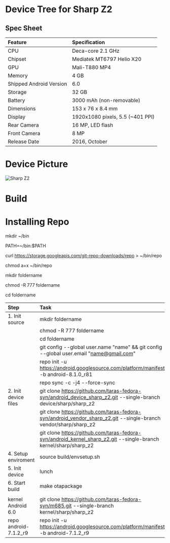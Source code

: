 # Device Tree for Sharp Z2

## Spec Sheet

| Feature                 | Specification                     |
| :---------------------- | :-------------------------------- |
| CPU                     | Deca-core 2.1 GHz                 |
| Chipset                 | Mediatek MT6797 Helio X20         |
| GPU                     | Mali-T880 MP4                     |
| Memory                  | 4 GB                              |
| Shipped Android Version | 6.0                               |
| Storage                 | 32 GB                             |
| Battery                 | 3000 mAh (non-removable)          |
| Dimensions              | 153 x 76 x 8.4 mm                 |
| Display                 | 1920x1080 pixels, 5.5 (~401 PPI)  |
| Rear Camera             | 16 MP, LED flash                  |
| Front Camera            | 8 MP                              |
| Release Date            | 2016, October                     |

# Device Picture

![Sharp Z2](https://fdn2.gsmarena.com/vv/pics/sharp/sharp-z2-1.jpg "Sharp Z2")

# Build
# Installing Repo

mkdir ~/bin

PATH=~/bin:$PATH

curl https://storage.googleapis.com/git-repo-downloads/repo > ~/bin/repo

chmod a+x ~/bin/repo

mkdir foldername

chmod -R 777 foldername

cd foldername
   
| Step                | Task                                                                                                                      |
| :-------------------| :-------------------------------------------------------------------------------------------------------------------------|
| 1. Init source      | mkdir foldername                                                                                                          |
|                     | chmod -R 777 foldername                                                                                                   |
|                     | cd foldername                                                                                                             |
|                     | git config --global user.name "name" && git config --global user.email "name@gmail.com"                                   |
|                     | repo init -u https://android.googlesource.com/platform/manifest -b android-8.1.0_r81                                      |
|                     | repo sync -c -j4 --force-sync                                                                                             |
| 2. Init device files| git clone https://github.com/taras-fedora-syn/android_device_sharp_z2.git --single-branch device/sharp/sharp_z2           |
|                     | git clone https://github.com/taras-fedora-syn/android_vendor_sharp_z2.git --single-branch vendor/sharp/sharp_z2           |
|                     | git clone https://github.com/taras-fedora-syn/android_kernel_sharp_z2.git --single-branch kernel/sharp/sharp_z2           |
| 4. Setup enviroment | source build/envsetup.sh                                                                                                  |
| 5. Init device      | lunch                                                                                                                     |
| 6. Start build      | make otapackage                                                                                                           |
|                     |                                                                                                                           | 
|kernel Android 6.0   |  git clone https://github.com/taras-fedora-syn/m685.git --single-branch kernel/sharp/sharp_z2
|repo android-7.1.2_r9|  repo init -u https://android.googlesource.com/platform/manifest -b android-7.1.2_r9

